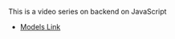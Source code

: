 This is a video series on backend on JavaScript

- [Models Link](https://app.eraser.io/workspace/YtPqZ1VogxGy1jzIDkzj?origin=share)
